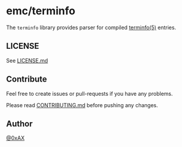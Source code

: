 emc/terminfo
===========

The `terminfo` library provides parser for compiled [terminfo(5)](http://linux.die.net/man/5/terminfo)
entries.

LICENSE
------------------------------------------------------------------------------------

See [LICENSE.md]()

Contribute
------------------------------------------------------------------------------------

Feel free to create issues or pull-requests if you have any problems.

Please read [CONTRIBUTING.md]() before pushing any changes.

Author
------------------------------------------------------------------------------------

[@0xAX](https://twitter.com/0xAX)
